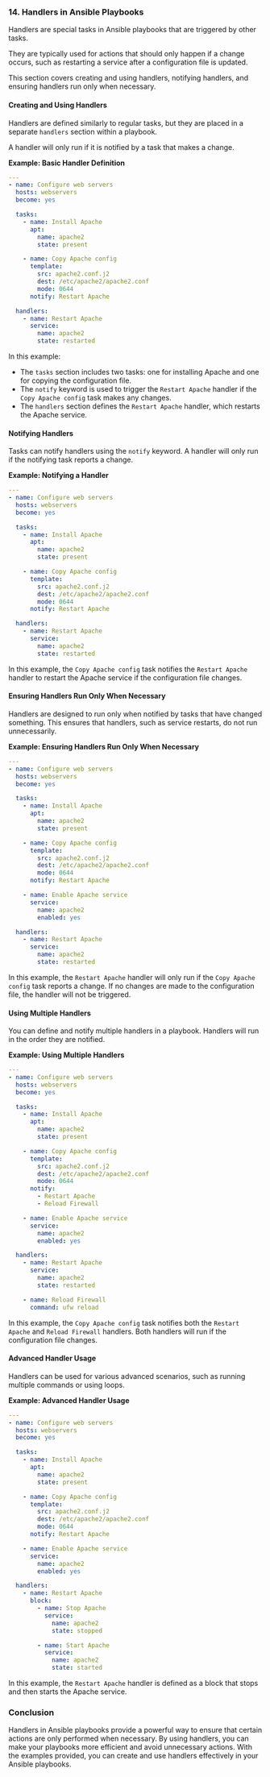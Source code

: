 ### 14. Handlers in Ansible Playbooks

Handlers are special tasks in Ansible playbooks that are triggered by other tasks. 

They are typically used for actions that should only happen if a change occurs, such as restarting a service after a configuration file is updated. 

This section covers creating and using handlers, notifying handlers, and ensuring handlers run only when necessary.

#### Creating and Using Handlers

Handlers are defined similarly to regular tasks, but they are placed in a separate `handlers` section within a playbook. 

A handler will only run if it is notified by a task that makes a change.

**Example: Basic Handler Definition**

```yaml
---
- name: Configure web servers
  hosts: webservers
  become: yes

  tasks:
    - name: Install Apache
      apt:
        name: apache2
        state: present

    - name: Copy Apache config
      template:
        src: apache2.conf.j2
        dest: /etc/apache2/apache2.conf
        mode: 0644
      notify: Restart Apache

  handlers:
    - name: Restart Apache
      service:
        name: apache2
        state: restarted
```

In this example:
- The `tasks` section includes two tasks: one for installing Apache and one for copying the configuration file.
- The `notify` keyword is used to trigger the `Restart Apache` handler if the `Copy Apache config` task makes any changes.
- The `handlers` section defines the `Restart Apache` handler, which restarts the Apache service.

#### Notifying Handlers

Tasks can notify handlers using the `notify` keyword. A handler will only run if the notifying task reports a change.

**Example: Notifying a Handler**

```yaml
---
- name: Configure web servers
  hosts: webservers
  become: yes

  tasks:
    - name: Install Apache
      apt:
        name: apache2
        state: present

    - name: Copy Apache config
      template:
        src: apache2.conf.j2
        dest: /etc/apache2/apache2.conf
        mode: 0644
      notify: Restart Apache

  handlers:
    - name: Restart Apache
      service:
        name: apache2
        state: restarted
```

In this example, the `Copy Apache config` task notifies the `Restart Apache` handler to restart the Apache service if the configuration file changes.

#### Ensuring Handlers Run Only When Necessary

Handlers are designed to run only when notified by tasks that have changed something. This ensures that handlers, such as service restarts, do not run unnecessarily.

**Example: Ensuring Handlers Run Only When Necessary**

```yaml
---
- name: Configure web servers
  hosts: webservers
  become: yes

  tasks:
    - name: Install Apache
      apt:
        name: apache2
        state: present

    - name: Copy Apache config
      template:
        src: apache2.conf.j2
        dest: /etc/apache2/apache2.conf
        mode: 0644
      notify: Restart Apache

    - name: Enable Apache service
      service:
        name: apache2
        enabled: yes

  handlers:
    - name: Restart Apache
      service:
        name: apache2
        state: restarted
```

In this example, the `Restart Apache` handler will only run if the `Copy Apache config` task reports a change. 
If no changes are made to the configuration file, the handler will not be triggered.

#### Using Multiple Handlers

You can define and notify multiple handlers in a playbook. Handlers will run in the order they are notified.

**Example: Using Multiple Handlers**

```yaml
---
- name: Configure web servers
  hosts: webservers
  become: yes

  tasks:
    - name: Install Apache
      apt:
        name: apache2
        state: present

    - name: Copy Apache config
      template:
        src: apache2.conf.j2
        dest: /etc/apache2/apache2.conf
        mode: 0644
      notify:
        - Restart Apache
        - Reload Firewall

    - name: Enable Apache service
      service:
        name: apache2
        enabled: yes

  handlers:
    - name: Restart Apache
      service:
        name: apache2
        state: restarted

    - name: Reload Firewall
      command: ufw reload
```

In this example, the `Copy Apache config` task notifies both the `Restart Apache` and `Reload Firewall` handlers. 
Both handlers will run if the configuration file changes.

#### Advanced Handler Usage

Handlers can be used for various advanced scenarios, such as running multiple commands or using loops.

**Example: Advanced Handler Usage**

```yaml
---
- name: Configure web servers
  hosts: webservers
  become: yes

  tasks:
    - name: Install Apache
      apt:
        name: apache2
        state: present

    - name: Copy Apache config
      template:
        src: apache2.conf.j2
        dest: /etc/apache2/apache2.conf
        mode: 0644
      notify: Restart Apache

    - name: Enable Apache service
      service:
        name: apache2
        enabled: yes

  handlers:
    - name: Restart Apache
      block:
        - name: Stop Apache
          service:
            name: apache2
            state: stopped

        - name: Start Apache
          service:
            name: apache2
            state: started
```

In this example, the `Restart Apache` handler is defined as a block that stops and then starts the Apache service.

### Conclusion

Handlers in Ansible playbooks provide a powerful way to ensure that certain actions are only performed when necessary. 
By using handlers, you can make your playbooks more efficient and avoid unnecessary actions. 
With the examples provided, you can create and use handlers effectively in your Ansible playbooks.

